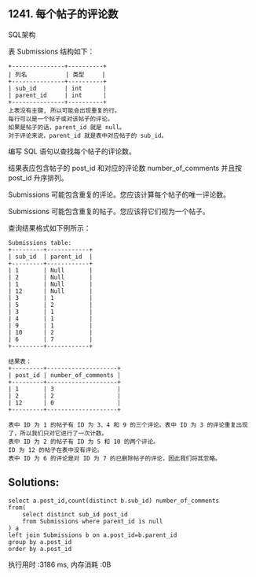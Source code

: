 ## 1241. 每个帖子的评论数
SQL架构

表 Submissions 结构如下：
```
+---------------+----------+
| 列名           | 类型     |
+---------------+----------+
| sub_id        | int      |
| parent_id     | int      |
+---------------+----------+
上表没有主键, 所以可能会出现重复的行。
每行可以是一个帖子或对该帖子的评论。
如果是帖子的话，parent_id 就是 null。
对于评论来说，parent_id 就是表中对应帖子的 sub_id。
```
 

编写 SQL 语句以查找每个帖子的评论数。

结果表应包含帖子的 post_id 和对应的评论数 number_of_comments 并且按 post_id 升序排列。

Submissions 可能包含重复的评论。您应该计算每个帖子的唯一评论数。

Submissions 可能包含重复的帖子。您应该将它们视为一个帖子。

查询结果格式如下例所示：
```
Submissions table:
+---------+------------+
| sub_id  | parent_id  |
+---------+------------+
| 1       | Null       |
| 2       | Null       |
| 1       | Null       |
| 12      | Null       |
| 3       | 1          |
| 5       | 2          |
| 3       | 1          |
| 4       | 1          |
| 9       | 1          |
| 10      | 2          |
| 6       | 7          |
+---------+------------+

结果表：
+---------+--------------------+
| post_id | number_of_comments |
+---------+--------------------+
| 1       | 3                  |
| 2       | 2                  |
| 12      | 0                  |
+---------+--------------------+

表中 ID 为 1 的帖子有 ID 为 3、4 和 9 的三个评论。表中 ID 为 3 的评论重复出现了，所以我们只对它进行了一次计数。
表中 ID 为 2 的帖子有 ID 为 5 和 10 的两个评论。
ID 为 12 的帖子在表中没有评论。
表中 ID 为 6 的评论是对 ID 为 7 的已删除帖子的评论，因此我们将其忽略。
```


## Solutions:
```
select a.post_id,count(distinct b.sub_id) number_of_comments
from(
    select distinct sub_id post_id
    from Submissions where parent_id is null
) a
left join Submissions b on a.post_id=b.parent_id
group by a.post_id
order by a.post_id
```
执行用时 :3186 ms, 内存消耗 :0B
